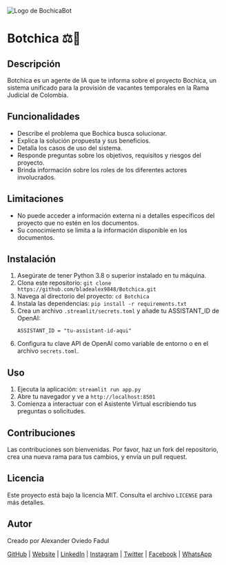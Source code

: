 ![Logo de BochicaBot](https://github.com/bladealex9848/BochicaBot/blob/main/assets/logo.jpg)

# Botchica ⚖️🤖

## Descripción
Botchica es un agente de IA que te informa sobre el proyecto Bochica, un sistema unificado para la provisión de vacantes temporales en la Rama Judicial de Colombia.

## Funcionalidades
* Describe el problema que Bochica busca solucionar.
* Explica la solución propuesta y sus beneficios.
* Detalla los casos de uso del sistema.
* Responde preguntas sobre los objetivos, requisitos y riesgos del proyecto.
* Brinda información sobre los roles de los diferentes actores involucrados.

## Limitaciones
* No puede acceder a información externa ni a detalles específicos del proyecto que no estén en los documentos.
* Su conocimiento se limita a la información disponible en los documentos.

## Instalación

1. Asegúrate de tener Python 3.8 o superior instalado en tu máquina.
2. Clona este repositorio: `git clone https://github.com/bladealex9848/Botchica.git`
3. Navega al directorio del proyecto: `cd Botchica`
4. Instala las dependencias: `pip install -r requirements.txt`
5. Crea un archivo `.streamlit/secrets.toml` y añade tu ASSISTANT_ID de OpenAI:
   ```
   ASSISTANT_ID = "tu-assistant-id-aqui"
   ```
6. Configura tu clave API de OpenAI como variable de entorno o en el archivo `secrets.toml`.

## Uso

1. Ejecuta la aplicación: `streamlit run app.py`
2. Abre tu navegador y ve a `http://localhost:8501`
3. Comienza a interactuar con el Asistente Virtual escribiendo tus preguntas o solicitudes.

## Contribuciones

Las contribuciones son bienvenidas. Por favor, haz un fork del repositorio, crea una nueva rama para tus cambios, y envía un pull request.

## Licencia

Este proyecto está bajo la licencia MIT. Consulta el archivo `LICENSE` para más detalles.

## Autor

Creado por Alexander Oviedo Fadul

[GitHub](https://github.com/bladealex9848) | [Website](https://alexanderoviedofadul.dev) | [LinkedIn](https://www.linkedin.com/in/alexander-oviedo-fadul/) | [Instagram](https://www.instagram.com/alexander.oviedo.fadul) | [Twitter](https://twitter.com/alexanderofadul) | [Facebook](https://www.facebook.com/alexanderof/) | [WhatsApp](https://api.whatsapp.com/send?phone=573015930519&text=Hola%20!Quiero%20conversar%20contigo!%20)